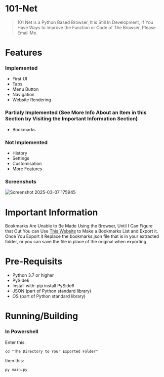# 101-Net
> 101 Net is a Python Based Browser, It is Still In Development, If You Have Ways to Improve the Function or Code of The Browser, Please Email Me.

# Features

### Implemented

* First UI
* Tabs
* Menu Button
* Navigation
* Website Rendering

### Partialy Implemented (See More Info About an Item in this Section by Visiting the Important Information Section)

* Bookmarks

### Not Implemented

* History
* Settings
* Customisation
* More Features

### Screenshots

![Screenshot 2025-03-07 175945](https://github.com/user-attachments/assets/4ad73979-7953-40dc-927d-c2fdac819202)


# Important Information

Bookmarks Are Unable to Be Made Using the Browser, Until I Can Figure that Out You can Use [This Website](https://bookmarks-file-maker-13880131.codehs.me/index.html) to Make a Bookmarks List and Export it. Once You Export it Replace the bookmarks.json file that is in your extracted folder, or you can save the file in place of the original when exporting.

# Pre-Requisits

- Python 3.7 or higher
- PySide6
- Install with: pip install PySide6
- JSON (part of Python standard library)
- OS (part of Python standard library)


# Running/Building

### In Powershell

Enter this:

``` cd "The Directory to Your Exported Folder" ```

then this:

``` py main.py ```


